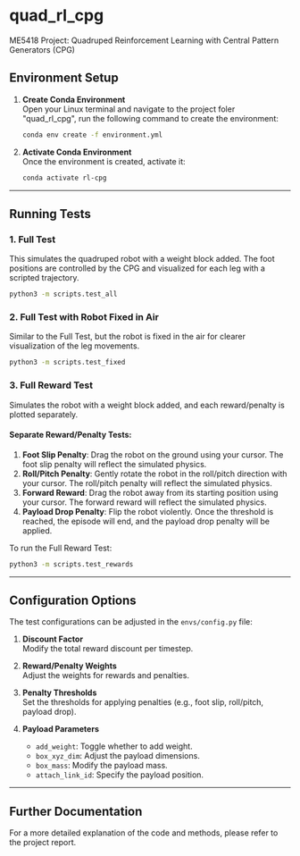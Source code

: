 
# quad_rl_cpg  
ME5418 Project: Quadruped Reinforcement Learning with Central Pattern Generators (CPG)

## Environment Setup

1. **Create Conda Environment**  
   Open your Linux terminal and navigate to the project foler "quad_rl_cpg", run the following command to create the environment:
   ```bash
   conda env create -f environment.yml
   ```

2. **Activate Conda Environment**  
   Once the environment is created, activate it:
   ```bash
   conda activate rl-cpg
   ```

---

## Running Tests

### 1. **Full Test**  
   This simulates the quadruped robot with a weight block added. The foot positions are controlled by the CPG and visualized for each leg with a scripted trajectory.
   ```bash
   python3 -m scripts.test_all
   ```

### 2. **Full Test with Robot Fixed in Air**  
   Similar to the Full Test, but the robot is fixed in the air for clearer visualization of the leg movements.
   ```bash
   python3 -m scripts.test_fixed
   ```

### 3. **Full Reward Test**  
   Simulates the robot with a weight block added, and each reward/penalty is plotted separately.  

   #### Separate Reward/Penalty Tests:
   1. **Foot Slip Penalty**: Drag the robot on the ground using your cursor. The foot slip penalty will reflect the simulated physics.
   2. **Roll/Pitch Penalty**: Gently rotate the robot in the roll/pitch direction with your cursor. The roll/pitch penalty will reflect the simulated physics.
   3. **Forward Reward**: Drag the robot away from its starting position using your cursor. The forward reward will reflect the simulated physics.
   4. **Payload Drop Penalty**: Flip the robot violently. Once the threshold is reached, the episode will end, and the payload drop penalty will be applied.
   
   To run the Full Reward Test:
   ```bash
   python3 -m scripts.test_rewards
   ```

---

## Configuration Options

The test configurations can be adjusted in the `envs/config.py` file:

1. **Discount Factor**  
   Modify the total reward discount per timestep.
   
2. **Reward/Penalty Weights**  
   Adjust the weights for rewards and penalties.

3. **Penalty Thresholds**  
   Set the thresholds for applying penalties (e.g., foot slip, roll/pitch, payload drop).

4. **Payload Parameters**  
   - `add_weight`: Toggle whether to add weight.  
   - `box_xyz_dim`: Adjust the payload dimensions.  
   - `box_mass`: Modify the payload mass.  
   - `attach_link_id`: Specify the payload position.

---

## Further Documentation

For a more detailed explanation of the code and methods, please refer to the project report.

